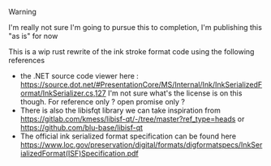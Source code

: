 > [!WARNING]  
> I'm really not sure I'm going to pursue this to completion, I'm publishing this "as is" for now

This is a wip rust rewrite of the ink stroke format code using the following references

- the .NET source code viewer
here : https://source.dot.net/#PresentationCore/MS/Internal/Ink/InkSerializedFormat/InkSerializer.cs,127 I'm not sure what's the license is on this though. For reference only ? open promise only ?
- There is also the libisfqt library we can take inspiration from https://gitlab.com/kmess/libisf-qt/-/tree/master?ref_type=heads or https://github.com/blu-base/libisf-qt
- The official ink serialized format specification can be found here  https://www.loc.gov/preservation/digital/formats/digformatspecs/InkSerializedFormat(ISF)Specification.pdf
